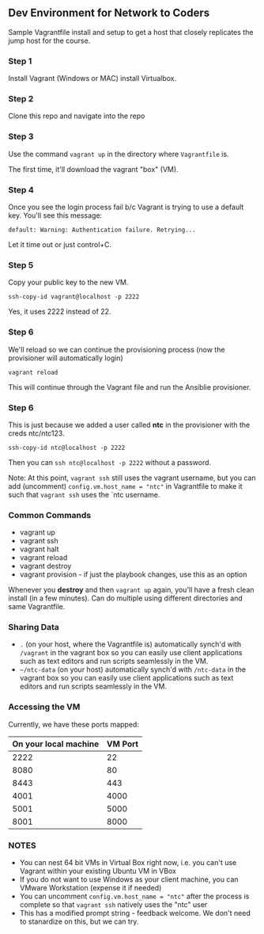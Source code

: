 ## Dev Environment for Network to Coders

Sample Vagrantfile install and setup to get a host that closely replicates the jump host for the course.

### Step 1

Install Vagrant (Windows or MAC) install Virtualbox.


### Step 2

Clone this repo and navigate into the repo

### Step 3

Use the command `vagrant up` in the directory where `Vagrantfile` is.

The first time, it'll download the vagrant "box" (VM).

### Step 4

Once you see the login process fail b/c Vagrant is trying to use a default key.  You'll see this message:

```
default: Warning: Authentication failure. Retrying...
```

Let it time out or just control+C.

### Step 5

Copy your public key to the new VM.

```
ssh-copy-id vagrant@localhost -p 2222
```

Yes, it uses 2222 instead of 22.


### Step 6

We'll reload so we can continue the provisioning process (now the provisioner will automatically login)


```
vagrant reload
```

This will continue through the Vagrant file and run the Ansiblie provisioner.


### Step 6

This is just because we added a user called **ntc** in the provisioner with the creds ntc/ntc123.


```
ssh-copy-id ntc@localhost -p 2222
```


Then you can `ssh ntc@localhost -p 2222` without a password.


Note: At this point, `vagrant ssh` still uses the vagrant username, but you can add (uncomment) `config.vm.host_name = "ntc"` in Vagrantfile to make it such that `vagrant ssh` uses the `ntc username.




### Common Commands

* vagrant up
* vagrant ssh
* vagrant halt
* vagrant reload
* vagrant destroy
* vagrant provision - if just the playbook changes, use this as an option


Whenever you **destroy** and then `vagrant up` again, you'll have a fresh clean install (in a few minutes).  Can do multiple using different directories and same Vagrantfile.


### Sharing Data

* `.` (on your host, where the Vagrantfile is) automatically synch'd with `/vagrant` in the vagrant box so you can easily use client applications such as text editors and run scripts seamlessly in the VM.
* `~/ntc-data` (on your host) automatically synch'd with `/ntc-data` in the vagrant box so you can easily use client applications such as text editors and run scripts seamlessly in the VM.


### Accessing the VM

Currently, we have these ports mapped:

| On your local machine | VM Port |
|--------------------------|---------|
|    2222 | 22 |
|    8080 | 80 |
|    8443 | 443 |
|    4001 | 4000 |
|    5001 | 5000 |
|    8001 | 8000 |



### NOTES

* You can nest 64 bit VMs in Virtual Box right now, i.e. you can't use Vagrant within your existing Ubuntu VM in VBox
* If you do not want to use Windows as your client machine, you can VMware Workstation (expense it if needed)
* You can uncomment `config.vm.host_name = "ntc"` after the process is complete so that `vagrant ssh` natively uses the "ntc" user
* This has a modified prompt string - feedback welcome.  We don't need to stanardize on this, but we can try.




